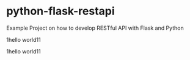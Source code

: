 # python-flask-restapi
Example Project on how to develop RESTful API with Flask and Python

1hello world11

1hello world11

